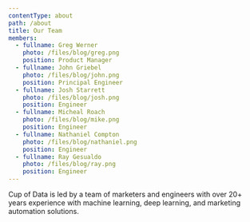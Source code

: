 ```yaml
---
contentType: about
path: /about
title: Our Team
members:
  - fullname: Greg Werner
    photo: /files/blog/greg.png
    position: Product Manager
  - fullname: John Griebel
    photo: /files/blog/john.png
    position: Principal Engineer
  - fullname: Josh Starrett
    photo: /files/blog/josh.png
    position: Engineer
  - fullname: Micheal Roach
    photo: /files/blog/mike.png
    position: Engineer
  - fullname: Nathaniel Compton
    photo: /files/blog/nathaniel.png
    position: Engineer
  - fullname: Ray Gesualdo
    photo: /files/blog/ray.png
    position: Engineer
---
```

Cup of Data is led by a team of marketers and engineers with over 20+ years experience with machine learning, deep learning, and marketing automation solutions.

